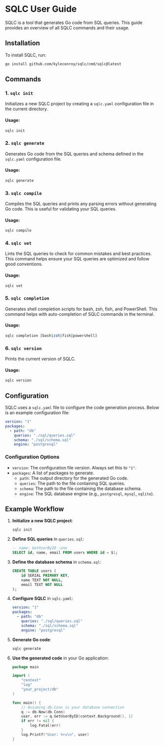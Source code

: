 # SQLC User Guide

SQLC is a tool that generates Go code from SQL queries. This guide provides an overview of all SQLC commands and their usage.

## Installation

To install SQLC, run:
```sh
go install github.com/kyleconroy/sqlc/cmd/sqlc@latest
```

## Commands

### 1. `sqlc init`
Initializes a new SQLC project by creating a `sqlc.yaml` configuration file in the current directory.

#### Usage:
```sh
sqlc init
```

### 2. `sqlc generate`
Generates Go code from the SQL queries and schema defined in the `sqlc.yaml` configuration file.

#### Usage:
```sh
sqlc generate
```

### 3. `sqlc compile`
Compiles the SQL queries and prints any parsing errors without generating Go code. This is useful for validating your SQL queries.

#### Usage:
```sh
sqlc compile
```

### 4. `sqlc vet`
Lints the SQL queries to check for common mistakes and best practices. This command helps ensure your SQL queries are optimized and follow good conventions.

#### Usage:
```sh
sqlc vet
```

### 5. `sqlc completion`
Generates shell completion scripts for bash, zsh, fish, and PowerShell. This command helps with auto-completion of SQLC commands in the terminal.

#### Usage:
```sh
sqlc completion [bash|zsh|fish|powershell]
```

### 6. `sqlc version`
Prints the current version of SQLC.

#### Usage:
```sh
sqlc version
```

## Configuration

SQLC uses a `sqlc.yaml` file to configure the code generation process. Below is an example configuration file:

```yaml
version: "1"
packages:
  - path: "db"
    queries: "./sql/queries.sql"
    schema: "./sql/schema.sql"
    engine: "postgresql"
```

### Configuration Options

- `version`: The configuration file version. Always set this to `"1"`.
- `packages`: A list of packages to generate.
  - `path`: The output directory for the generated Go code.
  - `queries`: The path to the file containing SQL queries.
  - `schema`: The path to the file containing the database schema.
  - `engine`: The SQL database engine (e.g., `postgresql`, `mysql`, `sqlite`).

## Example Workflow

1. **Initialize a new SQLC project**:
    ```sh
    sqlc init
    ```

2. **Define SQL queries** in `queries.sql`:
    ```sql
    -- name: GetUserByID :one
    SELECT id, name, email FROM users WHERE id = $1;
    ```

3. **Define the database schema** in `schema.sql`:
    ```sql
    CREATE TABLE users (
        id SERIAL PRIMARY KEY,
        name TEXT NOT NULL,
        email TEXT NOT NULL
    );
    ```

4. **Configure SQLC** in `sqlc.yaml`:
    ```yaml
    version: "1"
    packages:
      - path: "db"
        queries: "./sql/queries.sql"
        schema: "./sql/schema.sql"
        engine: "postgresql"
    ```

5. **Generate Go code**:
    ```sh
    sqlc generate
    ```

6. **Use the generated code** in your Go application:
    ```go
    package main

    import (
        "context"
        "log"
        "your_project/db"
    )

    func main() {
        // Assuming db.Conn is your database connection
        q := db.New(db.Conn)
        user, err := q.GetUserByID(context.Background(), 1)
        if err != nil {
            log.Fatal(err)
        }
        log.Printf("User: %+v\n", user)
    }
    ```

